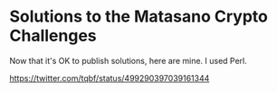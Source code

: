 # Solutions to the Matasano Crypto Challenges

Now that it's OK to publish solutions, here are mine. I used Perl.

https://twitter.com/tqbf/status/499290397039161344

